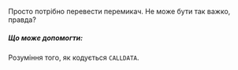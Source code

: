 Просто потрібно перевести перемикач. Не може бути так важко, правда?

##### Що може допомогти:
Розуміння того, як кодується `CALLDATA`.
